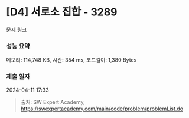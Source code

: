 # [D4] 서로소 집합 - 3289 

[문제 링크](https://swexpertacademy.com/main/code/problem/problemDetail.do?contestProbId=AWBJKA6qr2oDFAWr) 

### 성능 요약

메모리: 114,748 KB, 시간: 354 ms, 코드길이: 1,380 Bytes

### 제출 일자

2024-04-11 17:33



> 출처: SW Expert Academy, https://swexpertacademy.com/main/code/problem/problemList.do